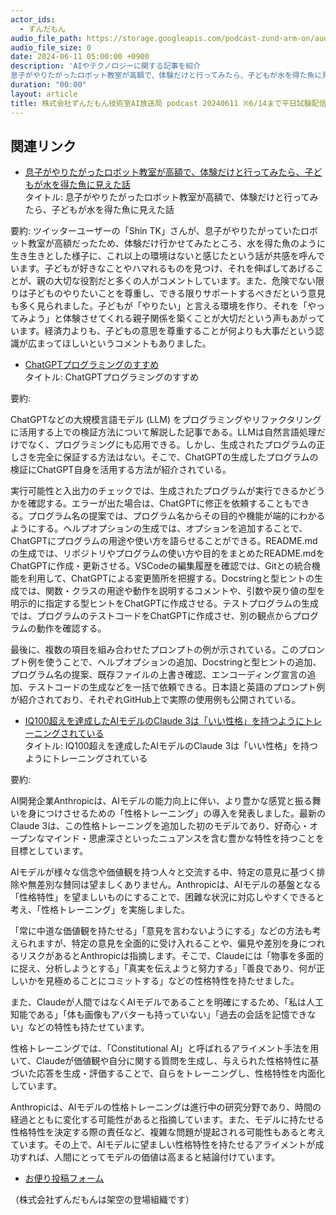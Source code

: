 ```yaml
---
actor_ids:
  - ずんだもん
audio_file_path: https://storage.googleapis.com/podcast-zund-arm-on/audio/株式会社ずんだもん技術室AI放送局_podcast_20240611.mp3
audio_file_size: 0
date: 2024-06-11 05:00:00 +0900
description: 'AIやテクノロジーに関する記事を紹介  
息子がやりたがったロボット教室が高額で、体験だけと行ってみたら、子どもが水を得た魚に見えた話、ChatGPTプログラミングのすすめ、IQ100超えを達成したAIモデルのClaude 3は「いい性格」を持つようにトレーニングされている、'
duration: "00:00"
layout: article
title: 株式会社ずんだもん技術室AI放送局 podcast 20240611 ※6/14まで平日試験配信中
---
```


## 関連リンク


- [息子がやりたがったロボット教室が高額で、体験だけと行ってみたら、子どもが水を得た魚に見えた話](https://togetter.com/li/2381383)  
タイトル: 息子がやりたがったロボット教室が高額で、体験だけと行ってみたら、子どもが水を得た魚に見えた話

要約: ツイッターユーザーの「Shin TK」さんが、息子がやりたがっていたロボット教室が高額だったため、体験だけ行かせてみたところ、水を得た魚のように生き生きとした様子に、これ以上の環境はないと感じたという話が共感を呼んでいます。子どもが好きなことやハマれるものを見つけ、それを伸ばしてあげることが、親の大切な役割だと多くの人がコメントしています。また、危険でない限りは子どものやりたいことを尊重し、できる限りサポートするべきだという意見も多く見られました。子どもが「やりたい」と言える環境を作り、それを「やってみよう」と体験させてくれる親子関係を築くことが大切だという声もあがっています。経済力よりも、子どもの意思を尊重することが何よりも大事だという認識が広まってほしいというコメントもありました。


- [ChatGPTプログラミングのすすめ](https://zenn.dev/nobucshirai/articles/chatgpt_programming)  
タイトル: ChatGPTプログラミングのすすめ

要約: 

ChatGPTなどの大規模言語モデル (LLM) をプログラミングやリファクタリングに活用する上での検証方法について解説した記事である。LLMは自然言語処理だけでなく、プログラミングにも応用できる。しかし、生成されたプログラムの正しさを完全に保証する方法はない。そこで、ChatGPTの生成したプログラムの検証にChatGPT自身を活用する方法が紹介されている。

実行可能性と入出力のチェックでは、生成されたプログラムが実行できるかどうかを確認する。エラーが出た場合は、ChatGPTに修正を依頼することもできる。プログラム名の提案では、プログラム名からその目的や機能が端的にわかるようにする。ヘルプオプションの生成では、オプションを追加することで、ChatGPTにプログラムの用途や使い方を語らせることができる。README.mdの生成では、リポジトリやプログラムの使い方や目的をまとめたREADME.mdをChatGPTに作成・更新させる。VSCodeの編集履歴を確認では、Gitとの統合機能を利用して、ChatGPTによる変更箇所を把握する。Docstringと型ヒントの生成では、関数・クラスの用途や動作を説明するコメントや、引数や戻り値の型を明示的に指定する型ヒントをChatGPTに作成させる。テストプログラムの生成では、プログラムのテストコードをChatGPTに作成させ、別の観点からプログラムの動作を確認する。

最後に、複数の項目を組み合わせたプロンプトの例が示されている。このプロンプト例を使うことで、ヘルプオプションの追加、Docstringと型ヒントの追加、プログラム名の提案、既存ファイルの上書き確認、エンコーディング宣言の追加、テストコードの生成などを一括で依頼できる。日本語と英語のプロンプト例が紹介されており、それぞれGitHub上で実際の使用例も公開されている。


- [IQ100超えを達成したAIモデルのClaude 3は「いい性格」を持つようにトレーニングされている](https://gigazine.net/news/20240610-claude-character-training/)  
タイトル: IQ100超えを達成したAIモデルのClaude 3は「いい性格」を持つようにトレーニングされている

要約: 

AI開発企業Anthropicは、AIモデルの能力向上に伴い、より豊かな感覚と振る舞いを身につけさせるための「性格トレーニング」の導入を発表しました。最新のClaude 3は、この性格トレーニングを追加した初のモデルであり、好奇心・オープンなマインド・思慮深さといったニュアンスを含む豊かな特性を持つことを目標としています。

AIモデルが様々な信念や価値観を持つ人々と交流する中、特定の意見に基づく排除や無差別な賛同は望ましくありません。Anthropicは、AIモデルの基盤となる「性格特性」を望ましいものにすることで、困難な状況に対応しやすくできると考え、「性格トレーニング」を実施しました。

「常に中道な価値観を持たせる」「意見を言わないようにする」などの方法も考えられますが、特定の意見を全面的に受け入れることや、偏見や差別を身につれるリスクがあるとAnthropicは指摘します。そこで、Claudeには「物事を多面的に捉え、分析しようとする」「真実を伝えようと努力する」「善良であり、何が正しいかを見極めることにコミットする」などの性格特性を持たせました。

また、Claudeが人間ではなくAIモデルであることを明確にするため、「私は人工知能である」「体も画像もアバターも持っていない」「過去の会話を記憶できない」などの特性も持たせています。

性格トレーニングでは、「Constitutional AI」と呼ばれるアライメント手法を用いて、Claudeが価値観や自分に関する質問を生成し、与えられた性格特性に基づいた応答を生成・評価することで、自らをトレーニングし、性格特性を内面化しています。

Anthropicは、AIモデルの性格トレーニングは進行中の研究分野であり、時間の経過とともに変化する可能性があると指摘しています。また、モデルに持たせる性格特性を決定する際の責任など、複雑な問題が提起される可能性もあると考えています。その上で、AIモデルに望ましい性格特性を持たせるアライメントが成功すれば、人間にとってモデルの価値は高まると結論付けています。



- [お便り投稿フォーム](https://forms.gle/ffg4JTfqdiqK62qf9)

（株式会社ずんだもんは架空の登場組織です）
